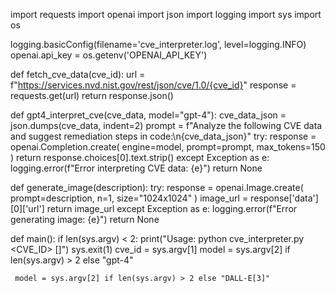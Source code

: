 import requests
import openai
import json
import logging
import sys
import os

logging.basicConfig(filename='cve_interpreter.log', level=logging.INFO)
openai.api_key = os.getenv('OPENAI_API_KEY')

def fetch_cve_data(cve_id):
    url = f"https://services.nvd.nist.gov/rest/json/cve/1.0/{cve_id}"
    response = requests.get(url)
    return response.json()

def gpt4_interpret_cve(cve_data, model="gpt-4"):
    cve_data_json = json.dumps(cve_data, indent=2)
    prompt = f"Analyze the following CVE data and suggest remediation steps in code:\n{cve_data_json}"
    try:
        response = openai.Completion.create(
            engine=model,
            prompt=prompt,
            max_tokens=150
        )
        return response.choices[0].text.strip()
    except Exception as e:
        logging.error(f"Error interpreting CVE data: {e}")
        return None

def generate_image(description):
    try:
        response = openai.Image.create(
            prompt=description,
            n=1,
            size="1024x1024"
        )
        image_url = response['data'][0]['url']
        return image_url
    except Exception as e:
        logging.error(f"Error generating image: {e}")
        return None

def main():
    if len(sys.argv) < 2:
        print("Usage: python cve_interpreter.py <CVE_ID> [<MODEL>]")
        sys.exit(1)
    cve_id = sys.argv[1]
    model = sys.argv[2] if len(sys.argv) > 2 else "gpt-4"
    
     model = sys.argv[2] if len(sys.argv) > 2 else "DALL-E[3]"
